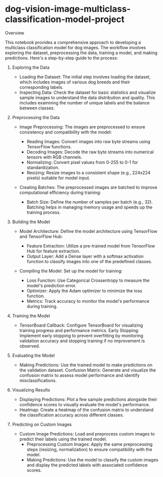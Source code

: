 # dog-vision-image-multiclass-classification-model-project
Overview

This notebook provides a comprehensive approach to developing a multiclass classification model for dog images. The workflow involves exploring the dataset, preprocessing the data, training a model, and making predictions. Here's a step-by-step guide to the process:
1. Exploring the Data

   - Loading the Dataset: The initial step involves loading the dataset, which includes images of various dog breeds and their corresponding labels.
   - Inspecting Data: Check the dataset for basic statistics and visualize sample images to understand the data distribution and quality. This includes examining the number of unique labels and the balance between classes.

2. Preprocessing the Data

   - Image Preprocessing: The images are preprocessed to ensure consistency and compatibility with the model:
       - Reading Images: Convert images into raw byte streams using TensorFlow functions.
       - Decoding Images: Decode the raw byte streams into numerical tensors with RGB channels.
       - Normalizing: Convert pixel values from 0-255 to 0-1 for standardization.
       - Resizing: Resize images to a consistent shape (e.g., 224x224 pixels) suitable for model input.

   - Creating Batches: The preprocessed images are batched to improve computational efficiency during training:
       - Batch Size: Define the number of samples per batch (e.g., 32). Batching helps in managing memory usage and speeds up the training process.

3. Building the Model

   - Model Architecture: Define the model architecture using TensorFlow and TensorFlow Hub:
       - Feature Extraction: Utilize a pre-trained model from TensorFlow Hub for feature extraction.
       - Output Layer: Add a Dense layer with a softmax activation function to classify images into one of the predefined classes.

   - Compiling the Model: Set up the model for training:
       - Loss Function: Use Categorical Crossentropy to measure the model's prediction error.
       - Optimizer: Apply the Adam optimizer to minimize the loss function.
       - Metrics: Track accuracy to monitor the model's performance during training.

4. Training the Model

   - TensorBoard Callback: Configure TensorBoard for visualizing training progress and performance metrics.
    Early Stopping: Implement early stopping to prevent overfitting by monitoring validation accuracy and stopping training if no improvement is observed.

5. Evaluating the Model

   - Making Predictions: Use the trained model to make predictions on the validation dataset.
    Confusion Matrix: Generate and visualize the confusion matrix to assess model performance and identify misclassifications.

6. Visualizing Results

   - Displaying Predictions: Plot a few sample predictions alongside their confidence scores to visually evaluate the model's performance.
   - Heatmap: Create a heatmap of the confusion matrix to understand the classification accuracy across different classes.
    
7. Predicting on Custom Images

   - Custom Image Predictions: Load and preprocess custom images to predict their labels using the trained model.
       - Preprocessing Custom Images: Apply the same preprocessing steps (resizing, normalization) to ensure compatibility with the model.
       - Making Predictions: Use the model to classify the custom images and display the predicted labels with associated confidence scores.
